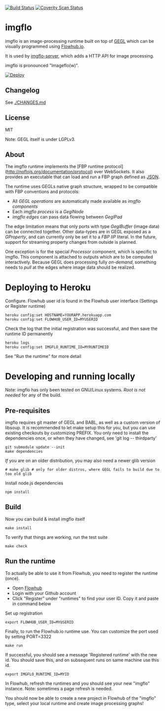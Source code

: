 [![Build Status](https://travis-ci.org/jonnor/imgflo.svg?branch=master)](https://travis-ci.org/jonnor/imgflo)
[![Coverity Scan Status](https://scan.coverity.com/projects/3446/badge.svg)](https://scan.coverity.com/projects/3446)

imgflo
==========
imgflo is an image-processing runtime built on top of [GEGL](http://gegl.org)
which can be visually programmed using [Flowhub.io](http://flowhub.io).

It is used by [imgflo-server](https://github.com/imgflo/imgflo-server), which
adds a HTTP API for image processing.

imgflo is pronounced "Imageflo(w)".

[![Deploy](https://www.herokucdn.com/deploy/button.png)](https://heroku.com/deploy)

Changelog
----------
See [./CHANGES.md](./CHANGES.md)

License
--------
MIT

Note: GEGL itself is under LGPLv3.


About
--------
The imgflo runtime implements the [FBP runtime protocol]
(http://noflojs.org/documentation/protocol) over WebSockets.
It also provides an executable that can load and run a FBP graph defined as
[JSON](http://noflojs.org/documentation/json).

The runtime uses GEGLs native graph structure, wrapped to be compatible with
FBP conventions and protocols:

* All *GEGL operations* are automatically made available as *imgflo components*
* Each *imgflo process* is a *GeglNode*
* *imgflo edges* can pass data flowing between *GeglPad*

The edge limitation means that only ports with type *GeglBuffer* (image data) can be connected together.
Other data-types are in GEGL exposed as a *GProperty*, and can currently only be set it to a *FBP IIP* literal.
In the future, support for streaming property changes from outside is planned.

One exception is for the special *Processor* component, which is specific to imgflo.
This component is attached to outputs which are to be computed interactively.
Because GEGL does processing fully *on-demand*, something needs to *pull* at the edges
where image data should be realized.


Deploying to Heroku
==========================


Configure. Flowhub user id is found in the Flowhub user interface (Settings or Register runtime)

    heroku config:set HOSTNAME=YOURAPP.herokuapp.com
    heroku config:set FLOWHUB_USER_ID=MYUSERID

Check the log that the initial registration was successful, and then save the runtime ID permanently

    heroku logs
    heroku config:set IMGFLO_RUNTIME_ID=MYRUNTIMEID

See "Run the runtime" for more detail

Developing and running locally
==========================
Note: imgflo has only been tested on GNU/Linux systems.
_Root is not needed_ for any of the build.

Pre-requisites
---------------
imgflo requires git master of GEGL and BABL, as well as a custom version of libsoup.
It is recommended to let make setup this for you, but you can use existing checkouts
by customizing PREFIX.
You only need to install the dependencies once, or when they have changed, see 'git log -- thirdparty'

    git submodule update --init
    make dependencies

_If_ you are on an older distribution, you may also need a newer glib version

    # make glib # only for older distros, where GEGL fails to build due to too old glib

Install node.js dependencies

    npm install

Build
-------
Now you can build & install imgflo itself

    make install

To verify that things are working, run the test suite

    make check

Run the runtime
----------------

To actually be able to use it from Flowhub, you need to register the runtime (once).
* Open [Flowhub](http://app.flowhub.io)
* Login with your Github account
* Click "Register" under "runtimes" to find your user ID. Copy it and paste in command below

Set up registration

    export FLOWHUB_USER_ID=MYUSERID

Finally, to run the Flowhub.io runtime use.
You can customize the port used by setting PORT=3322

    make run

If successful, you should see a message 'Registered runtime' with the new id.
You should save this, and on subsequent runs on same machine use this id.

    export IMGFLO_RUNTIME_ID=MYID

In Flowhub, refresh the runtimes and you should see your new "imgflo" instance. 
Note: sometimes a page refresh is needed.

You should now be able to create a new project in Flowhub of the "imgflo" type,
select your local runtime and create image processing graphs!


